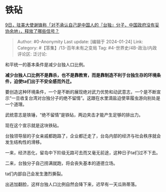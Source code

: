 # 铁砧
[9日，驻美大使谢锋称「对不承认自己是中国人的『台独』分子，中国政府没有妥协余地」，释放了哪些信号？](https://www.zhihu.com/question/638853282/answer/3373149417)

> Author: #0-Anonymity
> Last update: [编辑于 2024-01-24]
> Link:
> Category: #【答集】/13-百年未有之变局
> Tag: #4-世界史/4B-政治/内政 
> 评论区:
> 泛讨论:

和平统一的基本条件是减少台独人口比例。

**减少台独人口比例不是靠杀，也不是靠教育，而是靠制造不利于台独生存的环境条件，迫使ta们出于不安全感而外迁。**

要创造这种环境条件，一个是不断的展现绝对武力优势和动武意志，一个是不断宣示“一旦收复台湾对台独分子的绝不留情”。这跟在水里滴盐迫使草履虫游向别处是一个道理。

武统意志是铁锤，“绝不留情”是铁砧，两边夹击才能产生足够的排出力。

现在这个宣示就是这块铁砧。

台独领导层的子女亲戚都跑路了，企业都迁走了，台岛内部的经济与社会秩序就会发生结构性的滑移。

一来，经济恶化，留岛中下阶级无路可去而又毫无前途，这种日子ta们过不下去。

二来，台独分子自己捞满就跑，将会丧失基本的道德立场。

ta们内部自己会发生激烈撕裂。

出逃加翻脸，这样台独人口比例自然会降下来，迟早有一天瓜熟蒂落。